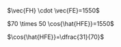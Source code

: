 $\vec{FH} \cdot \vec{FE}=1550$

$70 \times 50 \cos{\hat{HFE}}=1550$

$\cos{\hat{HFE}}=\dfrac{31}{70}$
